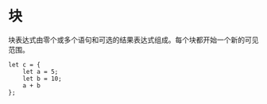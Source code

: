 # 块

块表达式由零个或多个语句和可选的结果表达式组成。每个块都开始一个新的可见范围。

```rust,no_run,noplaypen
let c = {
    let a = 5;
    let b = 10;
    a + b
};
```
